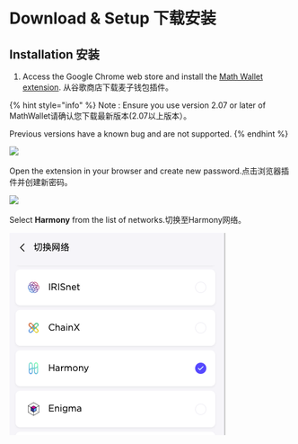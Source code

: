 # Download & Setup 下载安装

## Installation 安装

1. Access the Google Chrome web store and install the [Math Wallet extension](https://chrome.google.com/webstore/detail/math-wallet/afbcbjpbpfadlkmhmclhkeeodmamcflc?hl=en). 从谷歌商店下载麦子钱包插件。

{% hint style="info" %}
Note : Ensure you use version 2.07 or later of MathWallet请确认您下载最新版本\(2.07以上版本）。

Previous versions have a known bug and are not supported.
{% endhint %}

![](../../.gitbook/assets/image-8.png)

Open the extension in your browser and create new password.点击浏览器插件并创建新密码。

![](../../.gitbook/assets/image-36.png)

Select **Harmony** from the list of networks.切换至Harmony网络。

![](../../.gitbook/assets/image%20%2829%29.png)

